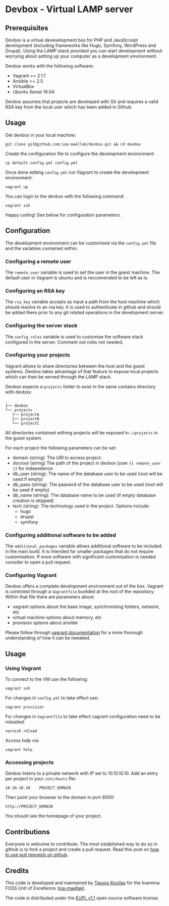 # Devbox - Virtual LAMP server

## Prerequisites

Devbox is a virtual devevelopment box for PHP and JavaScruipt development
(including frameworks like Hugo, Symfony, WordPress and Drupal). Using the LAMP
stack provided you can start development without worrying about setting up your
computer as a development environment.

Devbox works with the following software:

  - Vagrant >= 2.1.1
  - Ansible >= 2.5
  - VirtualBox
  - Ubuntu Xenial 16.04

Devbox assumes that projects are developed with Git and requires a valid RSA key
from the local user which has been added in Github.

## Usage

Get devbox in your local machine:

```
git clone git@github.com:ioa-maellak/devbox.git && cd devbox
```

Create the configuration file to configure the development environment:

```
cp default.config.yml config.yml
```

Once done editing `config.yml` run Vagrant to create the development
environment:

```
vagrant up
```

You can login to the devbox with the following command:

```
vagrant ssh
```

Happy coding! See below for configuration parameters.

## Configuration

The development environment can be customised via the `config.yml` file and the
variables contained within. 

### Configuring a remote user

The `remote_user` variable is used to set the user in the guest machine. The
default user in Vagrant is ubuntu and is reccomended to be left as is.

### Configuring an RSA key

The `rsa_key` variable accepts as input a path from the host machine which
should resolve to an rsa key. It is used to authenticate in github and should be
added there prior to any git related operations in the development server.

### Configuring the server stack

The `config_roles` variable is used to customise the software stack configured
in the server. Comment out roles not needed.

### Configuring your projects

Vagrant allows to share directories between the host and the guest
systems. Devbox takes advantage of that feature to expose local projects which
can then be served through the LAMP stack.

Devbox expects a `projects` folder to exist in the same contains directory with
devbox:

```
.
├── devbox
└── projects
   ├── projectA
   ├── projectB
   └── projectC
```

All directories contained withing projects will be exposed in `~/projects` in
the guest system.

For each project the following parameters can be set:

- domain (string): The URI to access project.
- docroot (string) The path of the project in devbox (user `{{ remote_user }}`
  for indepedence
- db_user (string): The name of the database user to be used (root will be used
  if empty)
- db_pass (string): The passwrd of the database user to be used (root will be used if empty)
- db_name (string): The database name to be used (if empty database creation is skipped)
- tech (string): The technology used in the project. Options include:
    - hugo
	- drupal
	- symfony

### Configuring additional software to be added

The `additional_packages` variable allows additional software to be included in
the main build. It is intended for smaller packages that do not require
customisation. If more software with significant customisation is needed
consider to open a pull request.

### Configuring Vagrant

Devbox offers a complete development environment out of the box. Vagrant is
controled through a `Vagrantfile` bunlded at the root of the repository. Within
that file there are parameters about:

  - vagrant options about the base image, synchronising folders, network, etc
  - virtual machine options about memory, etc
  - provision options about ansible

Please follow through [vagrant documentation](https://www.vagrantup.com/docs/)
for a more thorough understanding of how it can be tweaked.

## Usage

### Using Vagrant

To connect to the VM use the following:

```
vagrant ssh
```

For changes in `config.yml` to take effect use:

```
vagrant provision
```

For changes in `Vagrantfile` to take effect vagrant configuration need to be roloaded:

```
varnish reload
```

Access help via:

```
vagrant help
```

### Accessing projects

Devbox listens to a private network with IP set to 10.10.10.10. Add an entry per
project in your `/etc/hosts` file:

```
10.10.10.10    PROJECT_DOMAIN
```

Then point your browser to the domain in port 8000:

```
http://PROJECT_DOMAIN
```

You should see the homepage of your project.

## Contributions

Everyone is welcome to contribute. The most established way to do so in github
is to fork a project and create a pull request. Read this post on
[how to use pull requests on github](https://help.github.com/articles/using-pull-requests/).

## Credits

This code is developed and maintained by
[Tassos Koutlas](https://github.com/tassoskoutlas) for the Ioannina FOSS Unit of
Excellence ([ioa-maellak](https://github.com/ioa-maellak/)).

The code is distributed under the
[EUPL v1.1](http://ec.europa.eu/idabc/eupl.html) open source software license.
